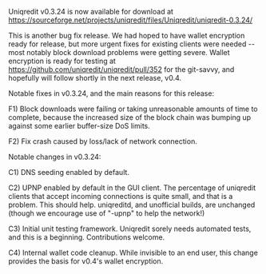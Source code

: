 Uniqredit v0.3.24 is now available for download at
https://sourceforge.net/projects/uniqredit/files/Uniqredit/uniqredit-0.3.24/

This is another bug fix release.  We had hoped to have wallet encryption ready for release, but more urgent fixes for existing clients were needed -- most notably block download problems were getting severe.  Wallet encryption is ready for testing at https://github.com/uniqredit/uniqredit/pull/352 for the git-savvy, and hopefully will follow shortly in the next release, v0.4.

Notable fixes in v0.3.24, and the main reasons for this release:

F1) Block downloads were failing or taking unreasonable amounts of time to complete, because the increased size of the block chain was bumping up against some earlier buffer-size DoS limits.

F2) Fix crash caused by loss/lack of network connection.

Notable changes in v0.3.24:

C1) DNS seeding enabled by default.

C2) UPNP enabled by default in the GUI client.  The percentage of uniqredit clients that accept incoming connections is quite small, and that is a problem.  This should help.  uniqreditd, and unofficial builds, are unchanged (though we encourage use of "-upnp" to help the network!)

C3) Initial unit testing framework.  Uniqredit sorely needs automated tests, and this is a beginning.  Contributions welcome.

C4) Internal wallet code cleanup.  While invisible to an end user, this change provides the basis for v0.4's wallet encryption.

